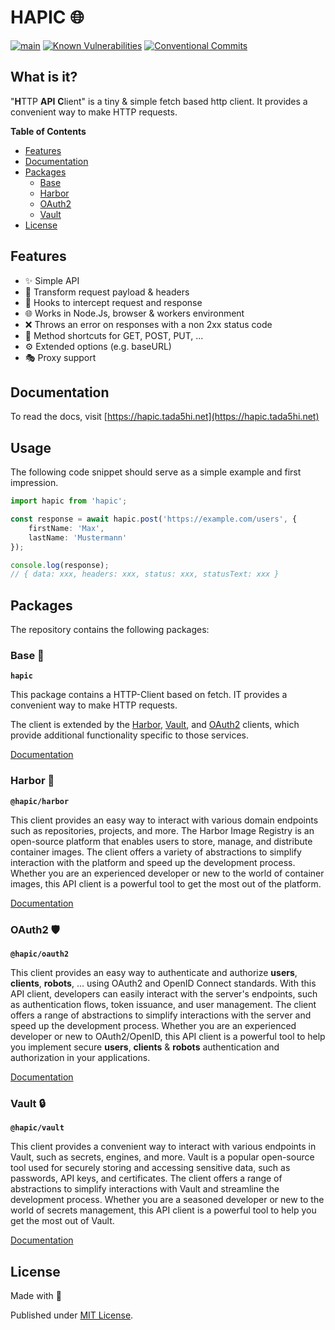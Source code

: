 # HAPIC 🌐

[![main](https://github.com/Tada5hi/hapic/actions/workflows/main.yml/badge.svg)](https://github.com/Tada5hi/hapic/actions/workflows/main.yml)
[![Known Vulnerabilities](https://snyk.io/test/github/Tada5hi/hapic/badge.svg)](https://snyk.io/test/github/Tada5hi/hapic)
[![Conventional Commits](https://img.shields.io/badge/Conventional%20Commits-1.0.0-%23FE5196?logo=conventionalcommits&logoColor=white)](https://conventionalcommits.org)

## What is it?
"**H**TTP **API** **C**lient" is a tiny & simple fetch based http client.
It provides a convenient way to make HTTP requests.

**Table of Contents**

- [Features](#features)
- [Documentation](#documentation)
- [Packages](#packages)
    - [Base](#base-)
    - [Harbor](#harbor-)
    - [OAuth2](#oauth2-)
    - [Vault](#vault-)
- [License](#license)

## Features

- ✨ Simple API
- 🔄 Transform request payload & headers
- 🛑 Hooks to intercept request and response 
- 🌐 Works in Node.Js, browser & workers environment
- ❌ Throws an error on responses with a non 2xx status code
- 🚀 Method shortcuts for GET, POST, PUT, ...
- ⚙️ Extended options (e.g. baseURL)
- 🎭 Proxy support

## Documentation

To read the docs, visit [https://hapic.tada5hi.net](https://hapic.tada5hi.net)

## Usage

The following code snippet should serve as a simple example and first impression.

```typescript
import hapic from 'hapic';

const response = await hapic.post('https://example.com/users', {
    firstName: 'Max',
    lastName: 'Mustermann'
});

console.log(response);
// { data: xxx, headers: xxx, status: xxx, statusText: xxx }
```


## Packages
The repository contains the following packages:

### Base 🚀

**`hapic`**

This package contains a HTTP-Client based on fetch.
IT provides a convenient way to make HTTP requests.

The client is extended by the [Harbor](#harbor-), [Vault](#vault-), and [OAuth2](#oauth2-) clients, 
which provide additional functionality specific to those services.

[Documentation](./packages/client)

### Harbor 🚢

**`@hapic/harbor`**

This client provides an easy way to interact with various domain endpoints such as repositories, projects, and more.
The Harbor Image Registry is an open-source platform that enables users to store, manage, and distribute container images. 
The client offers a variety of abstractions to simplify interaction with the platform and speed up the development process.
Whether you are an experienced developer or new to the world of container images,
this API client is a powerful tool to get the most out of the platform.

[Documentation](./packages/harbor)

### OAuth2 🛡️

**`@hapic/oauth2`**

This client provides an easy way to authenticate and authorize **users**, **clients**, **robots**, ...
using OAuth2 and OpenID Connect standards.
With this API client, developers can easily interact with the server's endpoints, 
such as authentication flows, token issuance, and user management. 
The client offers a range of abstractions to simplify interactions with the server 
and speed up the development process. 
Whether you are an experienced developer or new to OAuth2/OpenID,
this API client is a powerful tool to help you implement secure **users**, **clients** & **robots** authentication 
and authorization in your applications.

[Documentation](./packages/oauth2)

### Vault 🔒

**`@hapic/vault`**

This client provides a convenient way to interact with various endpoints in Vault, 
such as secrets, engines, and more. 
Vault is a popular open-source tool used for securely storing and accessing sensitive data, 
such as passwords, API keys, and certificates. 
The client offers a range of abstractions to simplify interactions with Vault and
streamline the development process. 
Whether you are a seasoned developer or new to the world of secrets management, 
this API client is a powerful tool to help you get the most out of Vault.

[Documentation](./packages/vault)

## License

Made with 💚

Published under [MIT License](./LICENSE).
